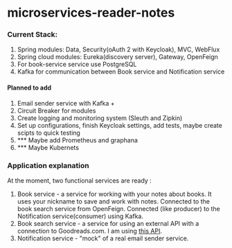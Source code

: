 # microservices-reader-notes

### Current Stack:

1) Spring modules: Data, Security(oAuth 2 with Keycloak), MVC, WebFlux
2) Spring cloud modules: Eureka(discovery server), Gateway, OpenFeign
3) For book-service service use PostgreSQL
4) Kafka for communication between Book service and Notification service

#### Planned to add

1) Email sender service with Kafka +
2) Circuit Breaker for modules
3) Create logging and monitoring system (Sleuth and Zipkin)
4) Set up configurations, finish Keycloak settings, add tests, maybe create scipts to quick testing
5) *** Maybe add Prometheus and graphana
6) *** Maybe Kubernets

### Application explanation

At the moment, two functional services are ready :

1) Book service - a service for working with your notes about books. It uses your nickname to save and work with notes.
   Connected to the book search service from OpenFeign. Connected (like producer) to the Notification service(consumer)
   using Kafka.
2) Book search service - a service for using an external API with a connection to Goodreads.com. I am
   using [this API](https://rapidapi.com/roftcomp-laGmBwlWLm/api/hapi-books).
3) Notification service - "mock" of a real email sender service.